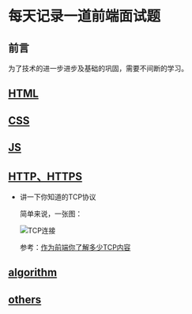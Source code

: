 # 每天记录一道前端面试题
## <a name='preface'>前言</a> ##
为了技术的进一步进步及基础的巩固，需要不间断的学习。
## [HTML](https://github.com/KangXueLiang/front-end-Interview/blob/master/HTML.md)
		
## [CSS](https://github.com/KangXueLiang/front-end-Interview/blob/master/CSS.md)

## [JS](https://github.com/KangXueLiang/front-end-Interview/blob/master/JS.md)
     
## [HTTP、HTTPS](https://github.com/KangXueLiang/front-end-Interview/blob/master/HTTP.md)
- 讲一下你知道的TCP协议
	
    简单来说，一张图：
  
    ![TCP连接](https://user-images.githubusercontent.com/34148615/53062591-3d846300-34fc-11e9-8d0f-4063d9ff3398.png)
	
  参考：[作为前端你了解多少TCP内容](https://juejin.im/post/5c078058f265da611c26c235)
## [algorithm](https://github.com/KangXueLiang/front-end-Interview/blob/master/algorithm.md)

## [others](https://github.com/KangXueLiang/front-end-Interview/blob/master/OTHERS.md)
